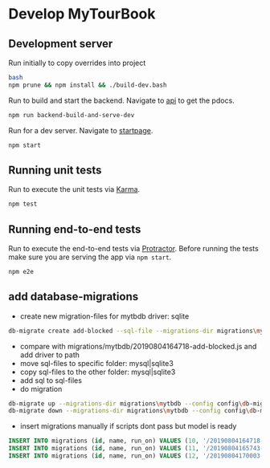 # Develop MyTourBook

## Development server
Run initially to copy overrides into project
```bash
bash
npm prune && npm install && ./build-dev.bash
```
 

Run to build and start the backend. Navigate to [api](http://localhost:4100/api/v1/de/pdoc/) to get the pdocs.
```bash
npm run backend-build-and-serve-dev
```

Run for a dev server. Navigate to [startpage](http://localhost:4200/).
```bash
npm start
```

## Running unit tests
Run to execute the unit tests via [Karma](https://karma-runner.github.io).
```bash
npm test
```

## Running end-to-end tests
Run to execute the end-to-end tests via [Protractor](http://www.protractortest.org/).
Before running the tests make sure you are serving the app via `npm start`.
```bash
npm e2e
```

## add database-migrations
- create new migration-files for mytbdb driver: sqlite
```bash
db-migrate create add-blocked --sql-file --migrations-dir migrations\mytbdb --config config\db-migrate-database.json --env mytbdb_sqlite3
```
- compare with migrations/mytbdb/20190804164718-add-blocked.js and add driver to path
- move sql-files to specific folder: mysql|sqlite3
- copy sql-files to the other folder: mysql|sqlite3
- add sql to sql-files
- do migration
```bash
db-migrate up --migrations-dir migrations\mytbdb --config config\db-migrate-database.json --env mytbdb_sqlite3
db-migrate down --migrations-dir migrations\mytbdb --config config\db-migrate-database.json --env mytbdb_sqlite3
```
- insert migrations manually if scripts dont pass but model is ready 
```sql
INSERT INTO migrations (id, name, run_on) VALUES (10, '/20190804164718-add-blocked', '2019-08-04 22:38:39');
INSERT INTO migrations (id, name, run_on) VALUES (11, '/20190804165743-add-l-id-for-trip', '2019-08-04 22:38:39');
INSERT INTO migrations (id, name, run_on) VALUES (12, '/20190804170003-extend-image-video-object', '2019-08-04 22:39:01');
```
